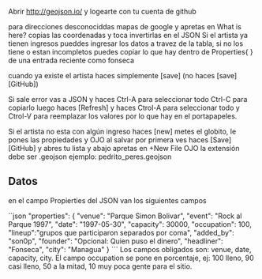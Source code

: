 Abrir http://geojson.io/ y logearte con tu cuenta de github

para direcciones desconociddas mapas de google y apretas en What is here? copias las coordenadas  y toca invertirlas en el JSON
Si el artista ya tienen ingresos pueddes ingresar los datos a travez de la tabla, si no los tiene o estan incompletos puedes copiar lo que hay dentro de Properties{ } de una entrada reciente como fonseca

cuando ya existe el artista haces simplemente [save]  (no haces [save][GitHub])

Si sale error vas a JSON y haces Ctrl-A para seleccionar todo Ctrl-C para copiarlo luego haces [Refresh] y haces Ctrol-A para seleccionar todo y Ctrol-V para reemplazar los valores por lo que hay en el portapapeles.

Si el artista no esta con algún ingreso haces [new]  metes el globito, le pones las propiedades y OJO al salvar por primera ves 
haces [Save][GitHub] y abres tu lista y abajo apretas en +New File  OJO la extensión debe ser .geojson  ejemplo: pedrito_peres.geojson

## Datos 
en el campo Propierties del JSON van los siguientes campos

``json
"properties":
{
  "venue": "Parque Simon Bolivar",
   "event": "Rock al Parque 1997",
   "date": "1997-05-30",
   "capacity": 30000,
   "occupation": 100,
   "lineup":"grupos que participaron separados por coma",
    "added_by": "son0p",
   "founder": "Opcional: Quien puso el dinero",
   "headliner": "Fonseca",
    "city": "Managua"
  } 
    ```
  Los campos obligados son: venue, date, capacity, city.
  El campo occupation se pone en porcentaje, ej: 100 lleno, 90 casi lleno, 50 a la mitad, 10 muy poca gente para el sitio.
